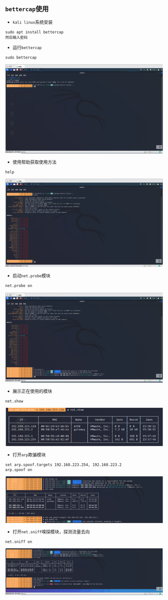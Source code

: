 

## <code>bettercap</code>使用

+ <code>kali linux</code>系统安装

~~~ shell
sudo apt install bettercap
然后输入密码
~~~





+ 运行<code>bettercap</code>

~~~ shell
sudo bettercap
~~~

![1](./bettercap_img/1.PNG)







+ 使用帮助获取使用方法

~~~ shell
help
~~~

![2](./bettercap_img/2.PNG)







+ 启动<code>net.probe</code>模块

~~~ shell
net.probe on
~~~

![3](./bettercap_img/3.PNG)



+ 展示正在使用的模块

~~~ shell
net.show
~~~

![4](./bettercap_img/4.PNG)







+ 打开<code>arp</code>欺骗模块

~~~ shell
set arp.spoof.targets 192.168.223.254, 192.168.223.2
arp.spoof on
~~~

![5](./bettercap_img/5.PNG)



+ 打开<code>net.sniff</code>嗅探模块，探测流量去向

~~~ shell
net.sniff on 
~~~

![6](./bettercap_img/6.PNG)

